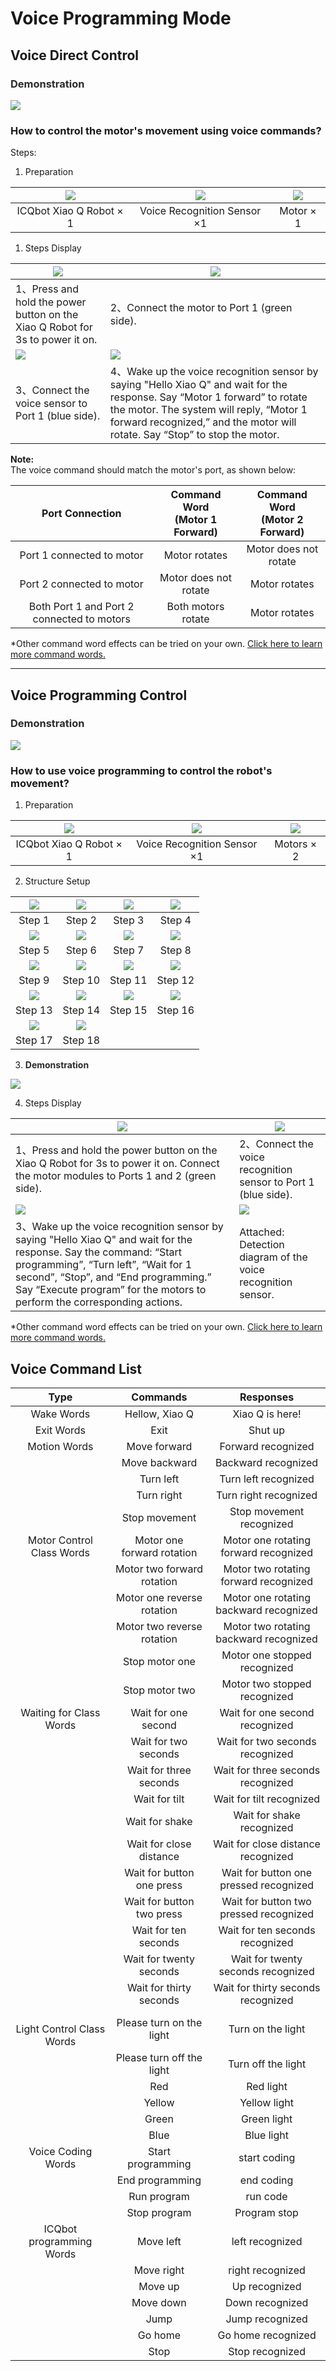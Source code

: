 # Voice Programming Mode

## Voice Direct Control  

### **<font style="color:rgb(42, 43, 46);">Demonstration</font>**
![](https://cdn.nlark.com/yuque/0/2024/gif/50805074/1732951040325-e1256a8c-7433-43dc-a297-8bc0a6e864da.gif)

### How to control the motor's movement using voice commands?  
Steps:  

1. Preparation  

| ![](https://cdn.nlark.com/yuque/0/2024/png/50805074/1732944850304-4959da90-fdca-4664-bfdb-7c926d1e8576.png) | ![](https://cdn.nlark.com/yuque/0/2024/png/50805074/1732944859586-9321f27d-e07f-44df-9d58-3e98cdfd59b3.png) | ![](https://cdn.nlark.com/yuque/0/2024/png/50805074/1732944856696-d3fb5797-0c02-45fa-a57e-ba393a0be972.png) |
| :---: | :---: | :---: |
| ICQbot Xiao Q Robot × 1 | Voice Recognition Sensor ×1 | Motor × 1 |


1. Steps Display

| ![](https://cdn.nlark.com/yuque/0/2024/gif/50805074/1732950672163-d7bf2559-9c66-495f-b9c1-d92187b269be.gif) | ![](https://cdn.nlark.com/yuque/0/2024/gif/50805074/1732935283161-52d3e818-e1af-4ec0-8c52-f1c6f8f09ea5.gif) |
| --- | --- |
| 1、Press and hold the power button on the Xiao Q Robot for 3s to power it on.   | 2、Connect the motor to Port 1 (green side).   |
| ![](https://cdn.nlark.com/yuque/0/2024/gif/50805074/1732951010690-8e44dc76-670c-4c55-a98f-9de089e3b4da.gif) | ![](https://cdn.nlark.com/yuque/0/2024/gif/50805074/1732951047483-4abd3e4f-403b-432b-85c9-4cb7047ca053.gif) |
| 3、Connect the voice sensor to Port 1 (blue side).   | 4、Wake up the voice recognition sensor by saying "Hello Xiao Q" and wait for the response.   Say “Motor 1 forward” to rotate the motor. The system will reply, “Motor 1 forward recognized,” and the motor will rotate. Say “Stop” to stop the motor.   |


**Note:**  
The voice command should match the motor's port, as shown below:  

|  Port Connection   |  Command Word<br/> (Motor 1 Forward)   |  Command Word <br/>(Motor 2 Forward)   |
| :---: | :---: | :---: |
|  Port 1 connected to motor   |  Motor rotates   |  Motor does not rotate   |
|  Port 2 connected to motor   |  Motor does not rotate   |  Motor rotates   |
|  Both Port 1 and Port 2 connected to motors   |  Both motors rotate   |  Motor rotates   |


*Other command word effects can be tried on your own. [Click here to learn more command words.  ](#aEc3E)

---

## Voice Programming Control  
### **<font style="color:rgb(42, 43, 46);">Demonstration</font>**
![](https://cdn.nlark.com/yuque/0/2024/gif/50805074/1732958012865-b149ecd3-ac01-4e29-8cad-f21231fc1624.gif)

### How to use voice programming to control the robot's movement?  
1. Preparation

| ![](https://cdn.nlark.com/yuque/0/2024/png/50805074/1732944850304-4959da90-fdca-4664-bfdb-7c926d1e8576.png) | ![](https://cdn.nlark.com/yuque/0/2024/png/50805074/1732944859586-9321f27d-e07f-44df-9d58-3e98cdfd59b3.png) | ![](https://cdn.nlark.com/yuque/0/2024/png/50805074/1732944856696-d3fb5797-0c02-45fa-a57e-ba393a0be972.png) |
| :---: | :---: | :---: |
| ICQbot Xiao Q Robot × 1 | Voice Recognition Sensor ×1 | Motors × 2 |


2. Structure Setup  

| ![](https://cdn.nlark.com/yuque/0/2024/png/50805074/1732970009610-d1ae1d4c-7e6d-49e0-bbe5-a1109c70f853.png) | ![](https://cdn.nlark.com/yuque/0/2024/png/50805074/1732970013703-56512651-8a09-49bb-803b-e6163953ba60.png) | ![](https://cdn.nlark.com/yuque/0/2024/png/50805074/1732970015525-4703adeb-f156-445d-87a2-e366781fada4.png) | ![](https://cdn.nlark.com/yuque/0/2024/png/50805074/1732970026230-e51e574c-dbc2-4129-af4a-f8302883b878.png) |
| :---: | :---: | :---: | :---: |
| Step 1 | Step 2 | Step 3 | Step 4 |
| ![](https://cdn.nlark.com/yuque/0/2024/png/50805074/1732970029386-21da3e23-7a95-4f85-8e9a-d864084d99e0.png) | ![](https://cdn.nlark.com/yuque/0/2024/png/50805074/1732970032231-6804397c-88ec-4b33-b292-ebde55963f55.png) | ![](https://cdn.nlark.com/yuque/0/2024/png/50805074/1732970035253-23984f0f-5fca-4dad-b8f5-8406391a3036.png) | ![](https://cdn.nlark.com/yuque/0/2024/png/50805074/1732970038245-1c54b4ea-dec2-47f9-87e9-9d105f3f61f4.png) |
| Step 5 | Step 6 | Step 7 | Step 8 |
| ![](https://cdn.nlark.com/yuque/0/2024/png/50805074/1732970046511-51e0e5cc-3f0c-4e48-a831-d08f6f6b28da.png) | ![](https://cdn.nlark.com/yuque/0/2024/png/50805074/1732970050888-54c60adb-122f-4a45-b504-2680f3b86618.png) | ![](https://cdn.nlark.com/yuque/0/2024/png/50805074/1732970054723-dee83393-a252-46ba-914d-600bee0ec071.png) | ![](https://cdn.nlark.com/yuque/0/2024/png/50805074/1732970058493-366994aa-1c44-4b04-b29c-e58c5ec9016c.png) |
| Step 9 | Step 10 | Step 11 | Step 12 |
| ![](https://cdn.nlark.com/yuque/0/2024/png/50805074/1732970067731-e5008bd5-4ae5-4665-bfd2-c11b0f877944.png) | ![](https://cdn.nlark.com/yuque/0/2024/png/50805074/1732970069067-1d473903-eb80-4524-9241-a719a67ad110.png) | ![](https://cdn.nlark.com/yuque/0/2024/png/50805074/1732970072601-56ef8652-ab7a-44b7-bfbf-93a1951ba0d0.png) | ![](https://cdn.nlark.com/yuque/0/2024/png/50805074/1732970072361-b6bdad66-4439-4ea3-a745-dc74e8247cd8.png) |
| Step 13 | Step 14 | Step 15 | Step 16 |
| ![](https://cdn.nlark.com/yuque/0/2024/png/50805074/1732970082695-ad29d803-bda0-4f0b-90f9-9d2cde2a3b1e.png) | ![](https://cdn.nlark.com/yuque/0/2024/png/50805074/1732970084965-41918664-35b0-4527-8d38-1ffca6b7aa77.png) |  |  |
| Step 17 | Step 18 |  |  |


3. **<font style="color:rgb(42, 43, 46);">Demonstration</font>**

![](https://cdn.nlark.com/yuque/0/2024/gif/50805074/1733034966438-639369ea-9056-4e38-a1d7-18fc23a9355e.gif)

4. Steps Display

| ![](https://cdn.nlark.com/yuque/0/2024/gif/50805074/1732958684586-1914ccfb-ff7b-4895-b819-59f2064e36ac.gif) | ![](https://cdn.nlark.com/yuque/0/2024/gif/50805074/1732957678963-0c99a7dd-7861-4179-9635-3b331a379196.gif) |
| --- | --- |
| 1、Press and hold the power button on the Xiao Q Robot for 3s to power it on.   Connect the motor modules to Ports 1 and 2 (green side).   | 2、Connect the voice recognition sensor to Port 1 (blue side).   |
| ![](https://cdn.nlark.com/yuque/0/2024/gif/50805074/1732958012865-b149ecd3-ac01-4e29-8cad-f21231fc1624.gif) | ![](https://cdn.nlark.com/yuque/0/2024/png/50805074/1732960512160-0253a56a-9ae9-4592-a54c-1a61e8203d4e.png) |
| 3、Wake up the voice recognition sensor by saying "Hello Xiao Q" and wait for the response.   Say the command: “Start programming”, “Turn left”, “Wait for 1 second”, “Stop”, and “End programming.”   Say “Execute program” for the motors to perform the corresponding actions.   | Attached: Detection diagram of the voice recognition sensor. |


*Other command word effects can be tried on your own. [Click here to learn more command words.  ](#aEc3E)

## Voice Command List
| Type | Commands | Responses |
| :---: | :---: | :---: |
| Wake Words   |  Hellow, Xiao Q   |  Xiao Q is here! |  Feel free to speak? | Xiao Q is here; how can I help you?   |
|  Exit Words   |  Exit | Shut up | Close | Turn off | Step back | Stop talking   |  Call me again if you need anything.   |
| Motion Words |  Move forward   | Forward recognized |
| |  Move backward   | Backward recognized |
| |  Turn left   | Turn left recognized |
| |  Turn right   | Turn right recognized |
| |  Stop movement   | Stop movement recognized |
| Motor Control Class Words | Motor one forward rotation | Motor one rotating forward recognized |
| | Motor two forward rotation | Motor two rotating forward recognized |
| | Motor one reverse rotation | Motor one rotating backward recognized |
| | Motor two reverse rotation | Motor two rotating backward recognized |
| | Stop motor one | Motor one stopped recognized |
| | Stop motor two | Motor two stopped recognized |
| Waiting for Class Words | Wait for one second | Wait for one second recognized |
| | Wait for two seconds | Wait for two seconds recognized |
| | Wait for three seconds | Wait for three seconds recognized |
| | Wait for tilt | Wait for tilt recognized |
| | Wait for shake | Wait for shake recognized |
| | Wait for close distance | Wait for close distance recognized |
| | Wait for button one press | Wait for button one pressed recognized |
| | Wait for button two press | Wait for button two pressed recognized |
| | Wait for ten seconds | Wait for ten seconds recognized |
| | Wait for twenty seconds | Wait for twenty seconds recognized |
| | Wait for thirty  seconds | Wait for thirty  seconds recognized |
| <br/>Light Control Class Words | Please turn on the light | Turn on the light | Turn the light on | Turn on the light | Light on recognized |
| | Please turn off the light | Turn off the light | Close the light | Turn off the light | Light off recognized |
| | Red | Red light | Turn on red light | Red light | Red light recognized |
| | Yellow | Yellow light | Turn on yellow light | Yellow light | Yellow light recognized |
| | Green | Green light | Turn on green light | Green light | Green light recognized |
| | Blue | Blue light | Turn on blue light | Blue light | Blue light recognized |
| Voice Coding Words | Start programming | start coding | Start programming recognized |
| | End programming| end coding | End programming recognized |
| | Run program | run code | Run program recognized |
| | Stop program | Program stop | Stop program recognized |
| ICQbot programming Words | Move left | left recognized |
| | Move right | right recognized |
| | Move up | Up recognized |
| | Move down | Down recognized |
| | Jump | Jump recognized |
| | Go home | Go home recognized |
| | Stop | Stop recognized |


